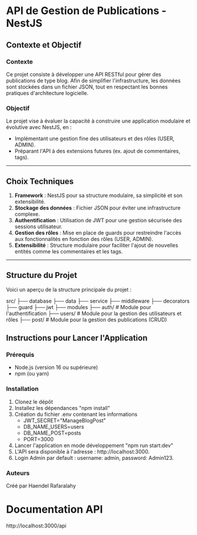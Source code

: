 # API de Gestion de Publications - NestJS

## Contexte et Objectif

### Contexte
Ce projet consiste à développer une API RESTful pour gérer des publications de type blog. Afin de simplifier l'infrastructure, les données sont stockées dans un fichier JSON, tout en respectant les bonnes pratiques d'architecture logicielle.

### Objectif
Le projet vise à évaluer la capacité à construire une application modulaire et évolutive avec NestJS, en :
- Implémentant une gestion fine des utilisateurs et des rôles (USER, ADMIN).
- Préparant l'API à des extensions futures (ex. ajout de commentaires, tags).

---

## Choix Techniques
1. **Framework** : NestJS pour sa structure modulaire, sa simplicité et son extensibilité.
2. **Stockage des données** : Fichier JSON pour éviter une infrastructure complexe.
3. **Authentification** : Utilisation de JWT pour une gestion sécurisée des sessions utilisateur.
4. **Gestion des rôles** : Mise en place de guards pour restreindre l'accès aux fonctionnalités en fonction des rôles (USER, ADMIN).
5. **Extensibilité** : Structure modulaire pour faciliter l'ajout de nouvelles entités comme les commentaires et les tags.

---

## Structure du Projet

Voici un aperçu de la structure principale du projet :

src/ 
    ├── database
        ├── data
        ├── service
    ├── middleware
        ├── decorators
        ├── guard
        ├── jwt
    ├── modules
        ├── auth/ # Module pour l'authentification
        ├── users/ # Module pour la gestion des utilisateurs et rôles 
        ├── post/ # Module pour la gestion des publications (CRUD) 
    
        


## Instructions pour Lancer l'Application

### Prérequis
- Node.js (version 16 ou supérieure)
- npm (ou yarn)

### Installation
1. Clonez le dépôt 
2. Installez les dépendances "npm install"
3. Création du fichier .env contenant les informations 
    - JWT_SECRET="ManageBlogPost"
    - DB_NAME_USERS=users
    - DB_NAME_POST=posts
    - PORT=3000
4. Lancer l'application en mode développement "npm run start:dev"
5. L'API sera disponible à l'adresse : http://localhost:3000.
6. Login Admin par default : username: admin, password: Admin123.



### Auteurs
Créé par Haendel Rafaralahy

# Documentation API
http://localhost:3000/api